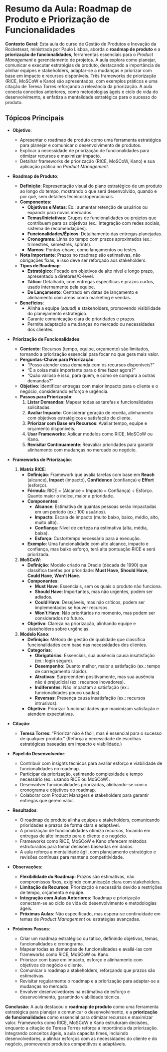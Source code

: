 # Resumo da Aula: Roadmap de Produto e Priorização de Funcionalidades

**Contexto Geral**: Esta aula do curso de Gestão de Produtos e Inovação da Rocketseat, ministrada por Paulo Lisboa, aborda o **roadmap de produto** e a **priorização de funcionalidades**, ferramentas essenciais para o *Product Management* e gerenciamento de projetos. A aula explora como planejar, comunicar e executar estratégias de produto, destacando a importância de alinhar equipes e stakeholders, adaptar-se a mudanças e priorizar com base em impacto e recursos disponíveis. Três frameworks de priorização (RICE, MoSCoW e Kano) são apresentados, com exemplos práticos e uma citação de Teresa Torres reforçando a relevância da priorização. A aula conecta conceitos anteriores, como metodologias ágeis e ciclo de vida do desenvolvimento, e enfatiza a mentalidade estratégica para o sucesso do produto.

## Tópicos Principais

- **Objetivo**:
  - Apresentar o roadmap de produto como uma ferramenta estratégica para planejar e comunicar o desenvolvimento de produtos.
  - Explicar a necessidade de priorização de funcionalidades para otimizar recursos e maximizar impacto.
  - Detalhar frameworks de priorização (RICE, MoSCoW, Kano) e sua aplicação prática no *Product Management*.

- **Roadmap de Produto**:
  - **Definição**: Representação visual do plano estratégico de um produto ao longo do tempo, mostrando o que será desenvolvido, quando e por quê, sem detalhes técnicos/operacionais.
  - **Componentes**:
    - **Objetivos e Metas**: Ex.: aumentar retenção de usuários ou expandir para novos mercados.
    - **Temas/Iniciativas**: Grupos de funcionalidades ou projetos que contribuem para os objetivos (ex.: integração com redes sociais, sistema de recomendações).
    - **Funcionalidades/Épicos**: Detalhamento das entregas planejadas.
    - **Cronograma**: Linha do tempo com prazos aproximados (ex.: trimestres, semestres, sprints).
    - **Marcos**: Pontos-chave, como lançamentos ou testes.
  - **Nota Importante**: Prazos no roadmap são estimativas, não obrigações fixas, e isso deve ser reforçado aos stakeholders.
  - **Tipos de Roadmap**:
    - **Estratégico**: Focado em objetivos de alto nível e longo prazo, apresentado a diretores/C-level.
    - **Tático**: Detalhado, com entregas específicas e prazos curtos, usado internamente pela equipe.
    - **De Lançamento**: Centrado em datas de lançamento e alinhamento com áreas como marketing e vendas.
  - **Benefícios**:
    - Alinha a equipe (*squad*) e stakeholders, promovendo visibilidade do planejamento estratégico.
    - Garante comunicação clara de prioridades e prazos.
    - Permite adaptação a mudanças no mercado ou necessidades dos clientes.

- **Priorização de Funcionalidades**:
  - **Contexto**: Recursos (tempo, equipe, orçamento) são limitados, tornando a priorização essencial para focar no que gera mais valor.
  - **Perguntas-Chave para Priorização**:
    - “Posso atender essa demanda com os recursos disponíveis?”
    - “É a coisa mais importante para o time fazer agora?”
    - “Quão valioso é isso, para quem, e como se compara a outras demandas?”
  - **Objetivo**: Identificar entregas com maior impacto para o cliente e o negócio, considerando esforço e urgência.
  - **Passos para Priorização**:
    1. **Listar Demandas**: Mapear todas as tarefas e funcionalidades solicitadas.
    2. **Avaliar Impacto**: Considerar geração de receita, alinhamento com objetivos estratégicos e satisfação do cliente.
    3. **Priorizar com Base em Recursos**: Avaliar tempo, equipe e orçamento disponíveis.
    4. **Usar Frameworks**: Aplicar modelos como RICE, MoSCoW ou Kano.
    5. **Revisitar Continuamente**: Reavaliar prioridades para garantir alinhamento com mudanças no mercado ou negócio.

- **Frameworks de Priorização**:
  1. **Matriz RICE**:
     - **Definição**: Framework que avalia tarefas com base em **Reach** (alcance), **Impact** (impacto), **Confidence** (confiança) e **Effort** (esforço).
     - **Fórmula**: RICE = (Alcance × Impacto × Confiança) ÷ Esforço. Quanto maior o índice, maior a prioridade.
     - **Componentes**:
       - **Alcance**: Estimativa de quantas pessoas serão impactadas em um período (ex.: 100 usuários).
       - **Impacto**: Escala de impacto (muito baixo, baixo, médio, alto, muito alto).
       - **Confiança**: Nível de certeza na estimativa (alta, média, baixa).
       - **Esforço**: Custo/tempo necessário para a execução.
     - **Exemplo**: Uma funcionalidade com alto alcance, impacto e confiança, mas baixo esforço, terá alta pontuação RICE e será priorizada.
  2. **MoSCoW**:
     - **Definição**: Modelo criado na Oracle (década de 1990) que classifica tarefas por prioridade: **Must Have**, **Should Have**, **Could Have**, **Won’t Have**.
     - **Componentes**:
       - **Must Have**: Essenciais, sem os quais o produto não funciona.
       - **Should Have**: Importantes, mas não urgentes, podem ser adiados.
       - **Could Have**: Desejáveis, mas não críticos, podem ser implementados se houver recursos.
       - **Won’t Have**: Não prioritários no momento, mas podem ser considerados no futuro.
     - **Objetivo**: Clareza na priorização, alinhando equipe e stakeholders sobre urgências.
  3. **Modelo Kano**:
     - **Definição**: Método de gestão de qualidade que classifica funcionalidades com base nas necessidades dos clientes.
     - **Categorias**:
       - **Obrigatórias**: Essenciais, sua ausência causa insatisfação (ex.: login seguro).
       - **Desempenho**: Quanto melhor, maior a satisfação (ex.: tempo de carregamento rápido).
       - **Atrativas**: Surpreendem positivamente, mas sua ausência não é prejudicial (ex.: recursos inovadores).
       - **Indiferentes**: Não impactam a satisfação (ex.: funcionalidades pouco usadas).
       - **Reversas**: Presença causa insatisfação (ex.: recursos intrusivos).
     - **Objetivo**: Priorizar funcionalidades que maximizam satisfação e atendem expectativas.

- **Citação**:
  - **Teresa Torres**: “Priorizar não é fácil, mas é essencial para o sucesso de qualquer produto.” (Reforça a necessidade de escolhas estratégicas baseadas em impacto e viabilidade.)

- **Papel do Desenvolvedor**:
  - Contribuir com insights técnicos para avaliar esforço e viabilidade de funcionalidades no roadmap.
  - Participar da priorização, estimando complexidade e tempo necessário (ex.: usando RICE ou MoSCoW).
  - Desenvolver funcionalidades priorizadas, alinhando-se com o cronograma e objetivos do roadmap.
  - Colaborar com Product Managers e stakeholders para garantir entregas que gerem valor.

- **Resultados**:
  - O roadmap de produto alinha equipes e stakeholders, comunicando prioridades e prazos de forma clara e adaptável.
  - A priorização de funcionalidades otimiza recursos, focando em entregas de alto impacto para o cliente e o negócio.
  - Frameworks como RICE, MoSCoW e Kano oferecem métodos estruturados para tomar decisões baseadas em dados.
  - A aula reforça a mentalidade ágil, com planejamento estratégico e revisões contínuas para manter a competitividade.

- **Observações**:
  - **Flexibilidade do Roadmap**: Prazos são estimativas, não compromissos fixos, exigindo comunicação clara com stakeholders.
  - **Limitação de Recursos**: Priorização é necessária devido a restrições de tempo, orçamento e equipe.
  - **Integração com Aulas Anteriores**: Roadmap e priorização conectam-se ao ciclo de vida do desenvolvimento e metodologias ágeis.
  - **Próximas Aulas**: Não especificado, mas espera-se continuidade em temas de *Product Management* ou estratégias avançadas.

- **Próximos Passos**:
  - Criar um roadmap estratégico ou tático, definindo objetivos, temas, funcionalidades e cronograma.
  - Mapear todas as demandas de funcionalidades e avaliá-las com frameworks como RICE, MoSCoW ou Kano.
  - Priorizar com base em impacto, esforço e alinhamento com objetivos do negócio e cliente.
  - Comunicar o roadmap a stakeholders, reforçando que prazos são estimativas.
  - Revisitar regularmente o roadmap e a priorização para adaptar-se a mudanças no mercado.
  - Envolver desenvolvedores na estimativa de esforço e desenvolvimento, garantindo viabilidade técnica.

**Conclusão**: A aula destacou o **roadmap de produto** como uma ferramenta estratégica para planejar e comunicar o desenvolvimento, e a **priorização de funcionalidades** como essencial para otimizar recursos e maximizar valor. Frameworks como RICE, MoSCoW e Kano estruturam decisões, enquanto a citação de Teresa Torres reforça a importância da priorização. Integrando conceitos ágeis, a aula capacita times, incluindo desenvolvedores, a alinhar esforços com as necessidades do cliente e do negócio, promovendo produtos competitivos e adaptáveis.